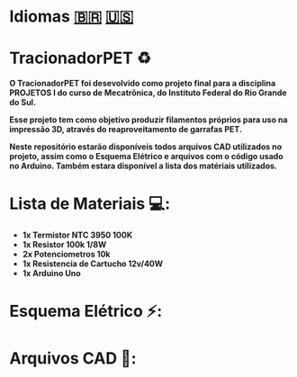 # Idiomas [🇧🇷](https://github.com/ThaylorLT/TracionadorPET/blob/main/README.md) [🇺🇸](https://github.com/ThaylorLT/TracionadorPET/blob/main/README.en.md)

# TracionadorPET ♻️

 <p><b>O TracionadorPET foi desevolvido como projeto final para a disciplina PROJETOS I do curso de Mecatrônica, do Instituto Federal do Rio Grande do Sul.</b></p>
 <p><b>Esse projeto tem como objetivo produzir filamentos próprios para uso na impressão 3D, através do reaproveitamento de garrafas PET.</b></p>
 <p><b>Neste repositório estarão disponíveis todos arquivos CAD utilizados no projeto, assim como o Esquema Elétrico e arquivos com o código usado no Arduino. Também estara disponível a lista dos matériais utilizados.</b></p>

# Lista de Materiais 💻:
- **1x Termistor NTC 3950 100K**
- **1x Resistor 100k 1/8W**
- **2x Potenciometros 10k**
- **1x Resistencia de Cartucho 12v/40W**
- **1x Arduino Uno**

# Esquema Elétrico ⚡:

# Arquivos CAD 🔨:
 
